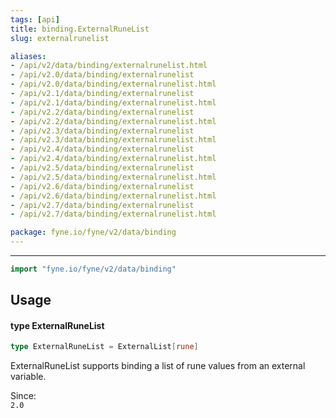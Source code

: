 ```yaml
---
tags: [api]
title: binding.ExternalRuneList
slug: externalrunelist

aliases:
- /api/v2/data/binding/externalrunelist.html
- /api/v2.0/data/binding/externalrunelist
- /api/v2.0/data/binding/externalrunelist.html
- /api/v2.1/data/binding/externalrunelist
- /api/v2.1/data/binding/externalrunelist.html
- /api/v2.2/data/binding/externalrunelist
- /api/v2.2/data/binding/externalrunelist.html
- /api/v2.3/data/binding/externalrunelist
- /api/v2.3/data/binding/externalrunelist.html
- /api/v2.4/data/binding/externalrunelist
- /api/v2.4/data/binding/externalrunelist.html
- /api/v2.5/data/binding/externalrunelist
- /api/v2.5/data/binding/externalrunelist.html
- /api/v2.6/data/binding/externalrunelist
- /api/v2.6/data/binding/externalrunelist.html
- /api/v2.7/data/binding/externalrunelist
- /api/v2.7/data/binding/externalrunelist.html

package: fyne.io/fyne/v2/data/binding
---
```



---
```go
import "fyne.io/fyne/v2/data/binding"
```

## Usage

#### type ExternalRuneList

```go
type ExternalRuneList = ExternalList[rune]
```

ExternalRuneList supports binding a list of rune values from an external variable.


<div class="since">Since: <code>
2.0</code></div>
